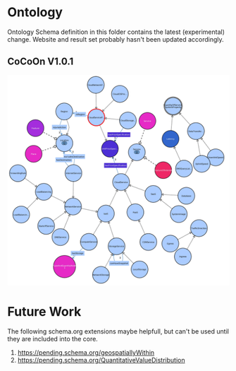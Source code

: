 # Ontology
Ontology Schema definition in this folder contains the latest (experimental) change.
Website and result set probably hasn't been updated accordingly.

## CoCoOn V1.0.1
![CoCoOn V1.0.1](ontology.jpg "CoCoOn V1.0.1")

# Future Work
The following schema.org extensions maybe helpfull, but can't be used until they are included into the core.
1. https://pending.schema.org/geospatiallyWithin
2. https://pending.schema.org/QuantitativeValueDistribution


